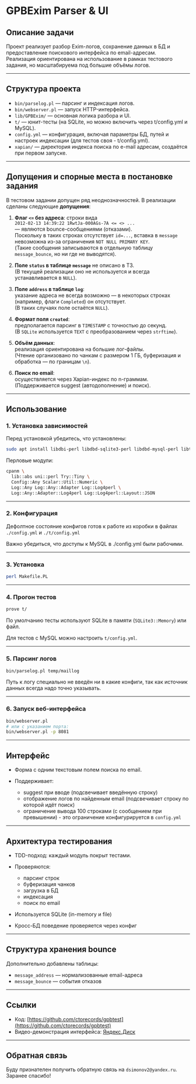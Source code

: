 # GPBExim Parser & UI

## Описание задачи

Проект реализует разбор Exim-логов, сохранение данных в БД и предоставление поискового интерфейса по email-адресам.  
Реализация ориентирована на использование в рамках тестового задания, но масштабируема под большие объёмы логов.

---

## Структура проекта

- `bin/parselog.pl` — парсинг и индексация логов.
- `bin/webserver.pl` — запуск HTTP-интерфейса.
- `lib/GPBExim/` — основная логика разбора и UI.
- `t/` — юнит-тесты (на SQLite, но можно включить через t/config.yml и MySQL).
- `config.yml` — конфигурация, включая параметры БД, путей и настроек индексации (для тестов своя - t/config.yml).
- `xapian/` — директория индекса поиска по e-mail адресам, создаётся при первом запуске.

---

## Допущения и спорные места в постановке задания

В тестовом задании допущен ряд неоднозначностей. В реализации сделаны следующие **допущения**:

1. **Флаг `<=` без адреса**: строки вида  
   `2012-02-13 14:39:22 1RwtJa-000AGs-7A <= <> ...`  
   — являются bounce-сообщениями (отказами).  
   Поскольку в таких строках отсутствует `id=...`, вставка в `message` невозможна из-за ограничения `NOT NULL PRIMARY KEY`.  
   (Такие сообщения записываются в отдельную таблицу `message_bounce`, но ни где не выводятся).

2. **Поле `status` в таблице `message`** не описано в ТЗ.  
   (В текущей реализации оно не используется и всегда устанавливается в `NULL`).

3. **Поле `address` в таблице `log`**:  
   указание адреса не всегда возможно — в некоторых строках (например, флаги `Completed`) он отсутствует.  
   (В таких случаях поле остаётся `NULL`).

4. **Формат поля `created`**:  
   предполагается парсинг в `TIMESTAMP` с точностью до секунд.  
   (В `SQLite` используется `TEXT` с преобразованием через `strftime`).

5. **Объём данных**:  
   реализация ориентирована на большие лог-файлы.  
   (Чтение организовано по чанкам с размером 1 ГБ, буферизация и обработка — по границам `\n`).

6. **Поиск по email**:  
   осуществляется через Xapian-индекс по n-граммам.  
   (Поддерживается suggest (автодополнение) и поиск).

---

## Использование

### 1. Установка зависимостей

Перед установкой убедитесь, что установлены:

```bash
sudo apt install libdbi-perl libdbd-sqlite3-perl libdbd-mysql-perl libtemplate-perl libhttp-message-perl libwww-perl libsearch-xapian-perl libxapian-dev libmysqlclient-dev

````

Перловые модули:

```bash
cpanm \
  lib::abs uni::perl Try::Tiny \
  Config::Any Scalar::Util::Numeric \
  Log::Any Log::Any::Adapter Log::Log4perl \
  Log::Any::Adapter::Log4perl Log::Log4perl::Layout::JSON

```

---

### 2. Конфигурация

Дефолтное состояние конфигов готов к работе из коробки в файлах `./config.yml` и `./t/config.yml`

Важно убедиться, что доступы к MySQL в ./config.yml были рабочими.

---

### 3. Установка

```bash
perl Makefile.PL
```

---

### 4. Прогон тестов

```bash
prove t/
```

По умолчанию тесты используют SQLite в памяти (`SQLite3::Memory`) или файл.

Для тестов с MySQL можно настроить `t/config.yml`.

---

### 5. Парсинг логов

```bash
bin/parselog.pl temp/maillog
```

Путь к логу специально не введён ни в какие конфиги, так как источник данных всегда надо точно указывать. 

---

### 6. Запуск веб-интерфейса

```bash
bin/webserver.pl
# или с указанием порта:
bin/webserver.pl -p 8081
```

---

## Интерфейс

* Форма с одним текстовым полем поиска по email.
* Поддерживает:

  * suggest при вводе (подсвечивает введённую строку)
  * отображение логов по найденным email (подсвечивает строку по которой идёт поиск)
  * ограничение вывода 100 строками (с сообщением при превышении) - это ограничение конфигурируется в `config.yml`

---

## Архитектура тестирования

* TDD-подход: каждый модуль покрыт тестами.
* Проверяются:

  * парсинг строк
  * буферизация чанков
  * загрузка в БД
  * индексация
  * поиск по email
* Используется SQLite (in-memory и file)
* Кросс-БД поведение проверяется через конфиг

---

## Структура хранения bounce

Дополнительно добавлены таблицы:

* `message_address` — нормализованные email-адреса
* `message_bounce` — события отказов

---

## Ссылки

* Код: [https://github.com/ctorecords/gpbtest](https://github.com/ctorecords/gpbtest)
* Видео-демонстрация интерфейса: [Яндекс.Диск](https://disk.yandex.ru/i/DbkGlt9ZH-eYSw)

---

## Обратная связь

Буду признателен получить обратную связь на `dsimonov2@yandex.ru`. Заранее спасибо!

